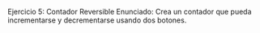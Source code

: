 Ejercicio 5: Contador Reversible
Enunciado: Crea un contador que pueda incrementarse y decrementarse usando dos botones.